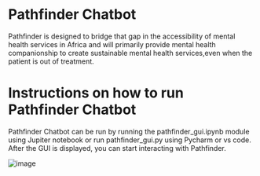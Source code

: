 # Pathfinder Chatbot 
Pathfinder is designed to bridge that gap in the accessibility of mental health services in Africa and will primarily provide mental health companionship to create sustainable mental health services,even when the patient is out of treatment.
# Instructions on how to run Pathfinder Chatbot
Pathfinder Chatbot can be run by running the pathfinder_gui.ipynb module using Jupiter notebook or run pathfinder_gui.py using Pycharm or vs code. After the GUI is displayed, you can start interacting with Pathfinder.

![image](https://github.com/khadidja2023M/chatbot/assets/123754339/dc8f0ad4-d233-4d13-bd1b-1bc42de3f33f)


